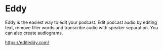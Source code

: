 # Eddy
Eddy is the easiest way to edit your podcast. Edit podcast audio by editing text, remove filler words and transcribe audio with speaker separation. You can also create audiograms.

https://editeddy.com/
